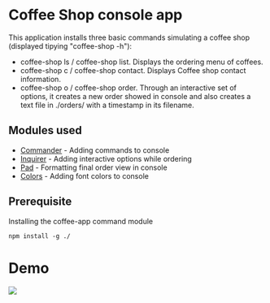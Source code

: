 # Coffee Shop console app 

This application installs three basic commands simulating a coffee shop (displayed tipying "coffee-shop -h"):
- coffee-shop ls / coffee-shop list. Displays the ordering menu of coffees.
- coffee-shop c / coffee-shop contact. Displays Coffee shop contact information.
- coffee-shop o / coffee-shop order. Through an interactive set of options, it creates a new order showed in console and also creates a text file in ./orders/ with a timestamp in its filename.


## Modules used
* [Commander](https://www.npmjs.com/package/commander) - Adding commands to console
* [Inquirer](https://www.npmjs.com/package/inquirer) - Adding interactive options while ordering
* [Pad](https://www.npmjs.com/package/pad) - Formatting final order view in console
* [Colors](https://www.npmjs.com/package/colors) - Adding font colors to console

## Prerequisite
Installing the coffee-app command module  
```
npm install -g ./
```

# Demo

![](https://github.com/GuilleAngulo/coffee-shop-app/blob/master/coffee-shop-app.gif)
